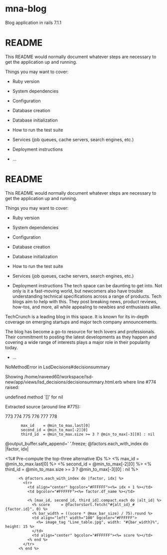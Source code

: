 # mna-blog
Blog application in rails 7.1.1
# README

This README would normally document whatever steps are necessary to get the
application up and running.

Things you may want to cover:

* Ruby version

* System dependencies

* Configuration

* Database creation

* Database initialization

* How to run the test suite

* Services (job queues, cache servers, search engines, etc.)

* Deployment instructions

* ...
# README

This README would normally document whatever steps are necessary to get the
application up and running.

Things you may want to cover:

* Ruby version

* System dependencies

* Configuration

* Database creation

* Database initialization

* How to run the test suite

* Services (job queues, cache servers, search engines, etc.)

* Deployment instructions
The tech space can be daunting to get into. Not only is it a fast-moving world, but newcomers also have trouble understanding technical specifications across a range of products. Tech blogs aim to help with this. They post breaking news, product reviews, how-tos, and more, all while appealing to newbies and enthusiasts alike. 

TechCrunch is a leading blog in this space. It is known for its in-depth coverage on emerging startups and major tech company announcements.

The blog has become a go-to resource for tech lovers and professionals. Their commitment to posting the latest developments as they happen and covering a wide range of interests plays a major role in their popularity today.
* ...


NoMethodError in LsdDecisions#decisionsummary

Showing /home/naveed60/workspace/lsd-new/app/views/lsd_decisions/decisionsummary.html.erb where line #774 raised:

undefined method `[]' for nil

Extracted source (around line #775):

773
774
775
776
777
778
              

	


           max_id    = @min_to_max.last[0] 
           second_id = @min_to_max[-2][0] 
           third_id  = @min_to_max.size >= 3 ? @min_to_max[-3][0] : nil 
 @output_buffer.safe_append='
'.freeze;           @factors.each_with_index do |factor, idx| 



<%# Pre-compute the top-three alternative IDs %>
          <% max_id    = @min_to_max.last[0] %>
          <% second_id = @min_to_max[-2][0] %>
          <% third_id  = @min_to_max.size >= 3 ? @min_to_max[-3][0] : nil %>

          <% @factors.each_with_index do |factor, idx| %>
            <tr>
              <td align="center" bgcolor="#FFFFFF"><%= idx + 1 %></td>
              <td bgcolor="#FFFFFF"><%= factor.df_name %></td>

              <% [max_id, second_id, third_id].compact.each do |alt_id| %>
                <% score     = @factorsSort.fetch("#{alt_id}_#{factor.id}", 0) %>
                <% bar_width = ((score * @max_bar_size) / 75).round %>
                <td align="left" width="100" bgcolor="#FFFFFF">
                  <%= image_tag "Line_table.jpg", width: "#{bar_width}%", height: 15 %>
                </td>
                <td align="center" bgcolor="#FFFFFF"><%= score %></td>
              <% end %>
            </tr>
          <% end %>
